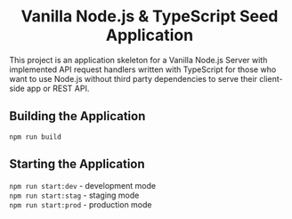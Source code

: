 <div align="center">
  <h1>Vanilla Node.js & TypeScript Seed Application</h1>
</div>

<div>
  This project is an application skeleton for a Vanilla Node.js Server with implemented API request handlers written with TypeScript for those who want to use Node.js without third party dependencies to serve their client-side app or REST API.
</div>

## Building the Application
`npm run build`

## Starting the Application
`npm run start:dev`  - development mode  
`npm run start:stag` - staging mode  
`npm run start:prod` - production mode  

